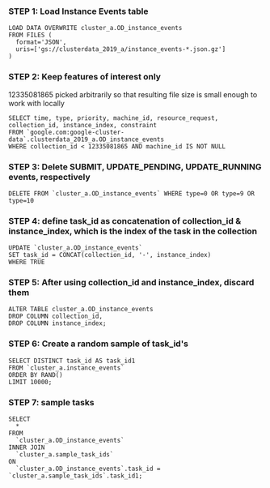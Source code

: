 ### STEP 1: Load Instance Events table
```
LOAD DATA OVERWRITE cluster_a.OD_instance_events
FROM FILES (
  format='JSON',
  uris=['gs://clusterdata_2019_a/instance_events-*.json.gz']
)
```

### STEP 2: Keep features of interest only

12335081865 picked arbitrarily so that resulting file size is small enough to work with locally

```
SELECT time, type, priority, machine_id, resource_request, collection_id, instance_index, constraint
FROM `google.com:google-cluster-data`.clusterdata_2019_a.OD_instance_events
WHERE collection_id < 12335081865 AND machine_id IS NOT NULL
```

### STEP 3: Delete SUBMIT, UPDATE_PENDING, UPDATE_RUNNING events, respectively

```
DELETE FROM `cluster_a.OD_instance_events` WHERE type=0 OR type=9 OR type=10
```

### STEP 4: define task_id as concatenation of collection_id & instance_index, which is the index of the task in the collection

```
UPDATE `cluster_a.OD_instance_events`
SET task_id = CONCAT(collection_id, '-', instance_index)
WHERE TRUE
```

### STEP 5: After using collection_id and instance_index, discard them

```
ALTER TABLE cluster_a.OD_instance_events
DROP COLUMN collection_id,
DROP COLUMN instance_index;
```

### STEP 6: Create a random sample of task_id's

```
SELECT DISTINCT task_id AS task_id1
FROM `cluster_a.instance_events`
ORDER BY RAND()
LIMIT 10000;
```

### STEP 7: sample tasks

```
SELECT
  *
FROM
  `cluster_a.OD_instance_events`
INNER JOIN
  `cluster_a.sample_task_ids`
ON
  `cluster_a.OD_instance_events`.task_id = `cluster_a.sample_task_ids`.task_id1;
```
